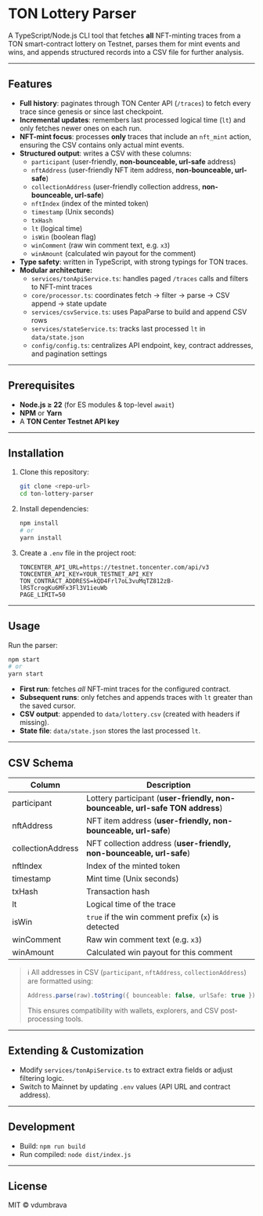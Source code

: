 # TON Lottery Parser

A TypeScript/Node.js CLI tool that fetches **all** NFT-minting traces from a TON smart-contract lottery on Testnet, parses them for mint events and wins, and appends structured records into a CSV file for further analysis.

---

## Features

- **Full history**: paginates through TON Center API (`/traces`) to fetch every trace since genesis or since last checkpoint.
- **Incremental updates**: remembers last processed logical time (`lt`) and only fetches newer ones on each run.
- **NFT-mint focus**: processes **only** traces that include an `nft_mint` action, ensuring the CSV contains only actual mint events.
- **Structured output**: writes a CSV with these columns:
  - `participant` (user-friendly, **non-bounceable, url-safe** address)
  - `nftAddress` (user-friendly NFT item address, **non-bounceable, url-safe**)
  - `collectionAddress` (user-friendly collection address, **non-bounceable, url-safe**)
  - `nftIndex` (index of the minted token)
  - `timestamp` (Unix seconds)
  - `txHash`
  - `lt` (logical time)
  - `isWin` (boolean flag)
  - `winComment` (raw win comment text, e.g. `x3`)
  - `winAmount` (calculated win payout for the comment)
- **Type safety**: written in TypeScript, with strong typings for TON traces.
- **Modular architecture:**
  - `services/tonApiService.ts`: handles paged `/traces` calls and filters to NFT-mint traces
  - `core/processor.ts`: coordinates fetch → filter → parse → CSV append → state update
  - `services/csvService.ts`: uses PapaParse to build and append CSV rows
  - `services/stateService.ts`: tracks last processed `lt` in `data/state.json`
  - `config/config.ts`: centralizes API endpoint, key, contract addresses, and pagination settings

---

## Prerequisites

- **Node.js ≥ 22** (for ES modules & top-level `await`)
- **NPM** or **Yarn**
- A **TON Center Testnet API key**

---

## Installation

1. Clone this repository:

   ```bash
   git clone <repo-url>
   cd ton-lottery-parser
   ```

2. Install dependencies:

   ```bash
   npm install
   # or
   yarn install
   ```

3. Create a `.env` file in the project root:

   ```dotenv
   TONCENTER_API_URL=https://testnet.toncenter.com/api/v3
   TONCENTER_API_KEY=YOUR_TESTNET_API_KEY
   TON_CONTRACT_ADDRESS=kQD4Frl7oL3vuMqTZ812zB-lRSTcrogKu6MFx3Fl3V1ieuWb
   PAGE_LIMIT=50
   ```

---

## Usage

Run the parser:

```bash
npm start
# or
yarn start
```

- **First run**: fetches _all_ NFT-mint traces for the configured contract.
- **Subsequent runs**: only fetches and appends traces with `lt` greater than the saved cursor.
- **CSV output**: appended to `data/lottery.csv` (created with headers if missing).
- **State file**: `data/state.json` stores the last processed `lt`.

---

## CSV Schema

| Column            | Description                                                                   |
| ----------------- | ----------------------------------------------------------------------------- |
| participant       | Lottery participant (**user-friendly, non-bounceable, url-safe TON address**) |
| nftAddress        | NFT item address (**user-friendly, non-bounceable, url-safe**)                |
| collectionAddress | NFT collection address (**user-friendly, non-bounceable, url-safe**)          |
| nftIndex          | Index of the minted token                                                     |
| timestamp         | Mint time (Unix seconds)                                                      |
| txHash            | Transaction hash                                                              |
| lt                | Logical time of the trace                                                     |
| isWin             | `true` if the win comment prefix (`x`) is detected                            |
| winComment        | Raw win comment text (e.g. `x3`)                                              |
| winAmount         | Calculated win payout for this comment                                        |

> ℹ️ All addresses in CSV (`participant`, `nftAddress`, `collectionAddress`) are formatted using:
>
> ```ts
> Address.parse(raw).toString({ bounceable: false, urlSafe: true });
> ```
>
> This ensures compatibility with wallets, explorers, and CSV post-processing tools.

---

## Extending & Customization

- Modify `services/tonApiService.ts` to extract extra fields or adjust filtering logic.
- Switch to Mainnet by updating `.env` values (API URL and contract address).

---

## Development

- Build: `npm run build`
- Run compiled: `node dist/index.js`

---

## License

MIT © vdumbrava
